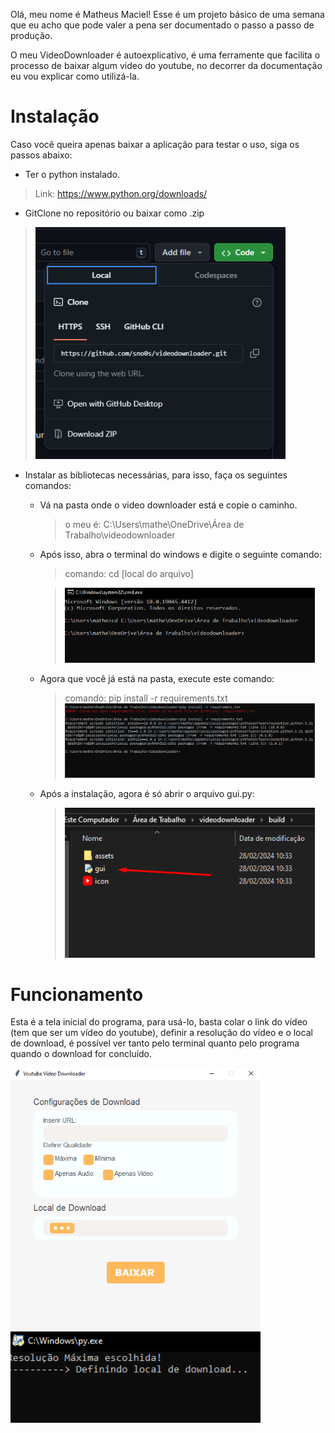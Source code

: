 

Olá, meu nome é Matheus Maciel! Esse é um projeto básico de uma semana que eu acho que pode valer a pena ser documentado o passo a passo de produção.

O meu VideoDownloader é autoexplicativo, é uma ferramente que facilita o processo de baixar algum vídeo do youtube, no decorrer da documentação eu vou explicar como utilizá-la.

# Instalação

<p>Caso você queira apenas baixar a aplicação para testar o uso, siga os passos abaixo:</p>


- Ter o python instalado.

>Link: https://www.python.org/downloads/


- GitClone no repositório ou baixar como .zip


><img width=400px src="/images/download.png">


- Instalar as bibliotecas necessárias, para isso, faça os seguintes comandos:
  * Vá na pasta onde o video downloader está e copie o caminho.
 
    >o meu é: C:\Users\mathe\OneDrive\Área de Trabalho\videodownloader

  * Após isso, abra o terminal do windows e digite o seguinte comando:

    >comando: cd [local do arquivo]
    
    ><img width=400px src="/images/local-de-arquivo.png">

  * Agora que você já está na pasta, execute este comando:

    >comando: pip install -r requirements.txt
    ><img width=400px src="/images/instalacao-bibliotecas.png">

  * Após a instalação, agora é só abrir o arquivo gui.py:
 
    ><img width=400px src="/images/abrir-arquivo.png">




# Funcionamento

Esta é a tela inicial do programa, para usá-lo, basta colar o link do vídeo (tem que ser um vídeo do youtube), definir a resolução do vídeo e o local de download, é possível ver tanto pelo terminal quanto pelo programa quando o download for concluído.

<img width=400px src="/images/tela-inicial.png">

<img width=400px src="/images/terminal.png">


